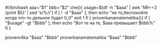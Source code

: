 #!/bin/bash
aaa="$1"
bbb="$2"
che(){
usage=$(df -h "$aaa" | awk 'NR==2 {print $5}' | sed 's/%//')
	if [ ! -d "$aaa" ]; 
        then 
        echo "не то,беспокойте когда что-то дельное будет 0_0" 
    exit 1 
    fi 
}
proverkanamatematika(){
	 if [ "$usage" -gt "$bbb" ];
	 then 
        echo "Вот те на те, $aaa превышает $bbb%" 
    fi 
}

provero4ka "$aaa" "$bbb"
proverkanamatematika "$aaa" "$bbb"
